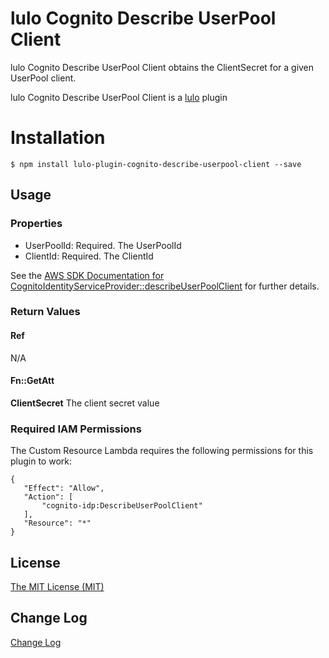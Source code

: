 # lulo Cognito Describe UserPool Client
lulo Cognito Describe UserPool Client obtains the ClientSecret for a given UserPool client.

lulo Cognito Describe UserPool Client is a [lulo](https://github.com/carlnordenfelt/lulo) plugin

# Installation
```
$ npm install lulo-plugin-cognito-describe-userpool-client --save
```

## Usage
### Properties
* UserPoolId: Required. The UserPoolId
* ClientId: Required. The ClientId

See the [AWS SDK Documentation for CognitoIdentityServiceProvider::describeUserPoolClient](https://docs.aws.amazon.com/AWSJavaScriptSDK/latest/AWS/CognitoIdentityServiceProvider.html#describeUserPoolClient-property) for further details.
### Return Values

#### Ref
N/A

#### Fn::GetAtt
**ClientSecret** The client secret value

### Required IAM Permissions
The Custom Resource Lambda requires the following permissions for this plugin to work:
```
{
   "Effect": "Allow",
   "Action": [
       "cognito-idp:DescribeUserPoolClient"
   ],
   "Resource": "*"
}
```

## License
[The MIT License (MIT)](/LICENSE)

## Change Log
[Change Log](/CHANGELOG.md)
